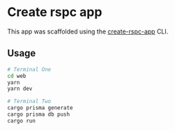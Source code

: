 # Create rspc app

This app was scaffolded using the [create-rspc-app](https://rspc.dev) CLI.

## Usage

```bash
# Terminal One
cd web
yarn
yarn dev

# Terminal Two
cargo prisma generate
cargo prisma db push
cargo run
```